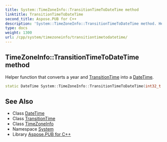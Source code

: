 ```yaml
---
title: System::TimeZoneInfo::TransitionTimeToDateTime method
linktitle: TransitionTimeToDateTime
second_title: Aspose.PUB for C++
description: 'System::TimeZoneInfo::TransitionTimeToDateTime method. Helper function that converts a year and TransitionTime into a DateTime in C++.'
type: docs
weight: 1300
url: /cpp/system/timezoneinfo/transitiontimetodatetime/
---
```

## TimeZoneInfo::TransitionTimeToDateTime method


Helper function that converts a year and [TransitionTime](../transitiontime/) into a [DateTime](../../datetime/).

```cpp
static DateTime System::TimeZoneInfo::TransitionTimeToDateTime(int32_t year, const TransitionTime &transitionTime)
```

## See Also

* Class [DateTime](../../datetime/)
* Class [TransitionTime](../transitiontime/)
* Class [TimeZoneInfo](../)
* Namespace [System](../../)
* Library [Aspose.PUB for C++](../../../)
